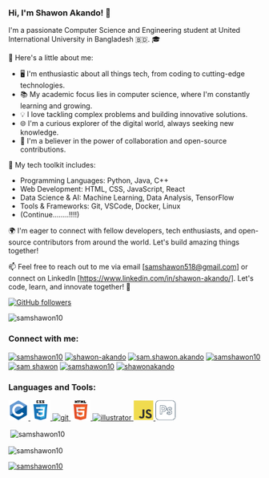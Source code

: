 ### Hi, I'm Shawon Akando! 👋

I'm a passionate Computer Science and Engineering student at United International University in Bangladesh 🇧🇩. 🎓

🌟 Here's a little about me:
- 🖥️ I'm enthusiastic about all things tech, from coding to cutting-edge technologies.
- 📚 My academic focus lies in computer science, where I'm constantly learning and growing.
- 💡 I love tackling complex problems and building innovative solutions.
- 🌐 I'm a curious explorer of the digital world, always seeking new knowledge.
- 🤝 I'm a believer in the power of collaboration and open-source contributions.

🔧 My tech toolkit includes:
- Programming Languages: Python, Java, C++
- Web Development: HTML, CSS, JavaScript, React
- Data Science & AI: Machine Learning, Data Analysis, TensorFlow
- Tools & Frameworks: Git, VSCode, Docker, Linux
- (Continue........!!!!)


🌍 I'm eager to connect with fellow developers, tech enthusiasts, and open-source contributors from around the world. Let's build amazing things together!

📫 Feel free to reach out to me via email [samshawon518@gmail.com] or connect on LinkedIn [https://www.linkedin.com/in/shawon-akando/]. Let's code, learn, and innovate together! 🚀

[![GitHub followers](https://img.shields.io/github/followers/samshawon10?label=Follow&style=social)](https://github.com/samshawon10)

<p align="left"> <img src="https://komarev.com/ghpvc/?username=samshawon10&label=Profile%20views&color=0e75b6&style=flat" alt="samshawon10" /> </p>




<h3 align="left">Connect with me:</h3>
<p align="left">
<a href="https://twitter.com/samshawon10" target="blank"><img align="center" src="https://raw.githubusercontent.com/rahuldkjain/github-profile-readme-generator/master/src/images/icons/Social/twitter.svg" alt="samshawon10" height="30" width="40" /></a>
<a href="https://linkedin.com/in/shawon-akando" target="blank"><img align="center" src="https://raw.githubusercontent.com/rahuldkjain/github-profile-readme-generator/master/src/images/icons/Social/linked-in-alt.svg" alt="shawon-akando" height="30" width="40" /></a>
<a href="https://fb.com/sam.shawon.akando" target="blank"><img align="center" src="https://raw.githubusercontent.com/rahuldkjain/github-profile-readme-generator/master/src/images/icons/Social/facebook.svg" alt="sam.shawon.akando" height="30" width="40" /></a>
<a href="https://instagram.com/samshawon10" target="blank"><img align="center" src="https://raw.githubusercontent.com/rahuldkjain/github-profile-readme-generator/master/src/images/icons/Social/instagram.svg" alt="samshawon10" height="30" width="40" /></a>
<a href="https://www.youtube.com/c/sam shawon" target="blank"><img align="center" src="https://raw.githubusercontent.com/rahuldkjain/github-profile-readme-generator/master/src/images/icons/Social/youtube.svg" alt="sam shawon" height="30" width="40" /></a>
<a href="https://www.hackerrank.com/samshawon10" target="blank"><img align="center" src="https://raw.githubusercontent.com/rahuldkjain/github-profile-readme-generator/master/src/images/icons/Social/hackerrank.svg" alt="samshawon10" height="30" width="40" /></a>
<a href="https://www.leetcode.com/shawonakando" target="blank"><img align="center" src="https://raw.githubusercontent.com/rahuldkjain/github-profile-readme-generator/master/src/images/icons/Social/leet-code.svg" alt="shawonakando" height="30" width="40" /></a>
</p>

<h3 align="left">Languages and Tools:</h3>
<p align="left"> <a href="https://www.cprogramming.com/" target="_blank" rel="noreferrer"> <img src="https://raw.githubusercontent.com/devicons/devicon/master/icons/c/c-original.svg" alt="c" width="40" height="40"/> </a> <a href="https://www.w3schools.com/css/" target="_blank" rel="noreferrer"> <img src="https://raw.githubusercontent.com/devicons/devicon/master/icons/css3/css3-original-wordmark.svg" alt="css3" width="40" height="40"/> </a> <a href="https://git-scm.com/" target="_blank" rel="noreferrer"> <img src="https://www.vectorlogo.zone/logos/git-scm/git-scm-icon.svg" alt="git" width="40" height="40"/> </a> <a href="https://www.w3.org/html/" target="_blank" rel="noreferrer"> <img src="https://raw.githubusercontent.com/devicons/devicon/master/icons/html5/html5-original-wordmark.svg" alt="html5" width="40" height="40"/> </a> <a href="https://www.adobe.com/in/products/illustrator.html" target="_blank" rel="noreferrer"> <img src="https://www.vectorlogo.zone/logos/adobe_illustrator/adobe_illustrator-icon.svg" alt="illustrator" width="40" height="40"/> </a> <a href="https://developer.mozilla.org/en-US/docs/Web/JavaScript" target="_blank" rel="noreferrer"> <img src="https://raw.githubusercontent.com/devicons/devicon/master/icons/javascript/javascript-original.svg" alt="javascript" width="40" height="40"/> </a> <a href="https://www.photoshop.com/en" target="_blank" rel="noreferrer"> <img src="https://raw.githubusercontent.com/devicons/devicon/master/icons/photoshop/photoshop-line.svg" alt="photoshop" width="40" height="40"/> </a> </p>



<p>&nbsp;<img align="center" src="https://github-readme-stats.vercel.app/api?username=samshawon10&show_icons=true&locale=en" alt="samshawon10" /></p>

<p><img align="center" src="https://github-readme-streak-stats.herokuapp.com/?user=samshawon10&" alt="samshawon10" /></p>



<p align="left"> <a href="https://github.com/ryo-ma/github-profile-trophy"><img src="https://github-profile-trophy.vercel.app/?username=samshawon10" alt="samshawon10" /></a> </p>

<!---
samshawon10/samshawon10 is a ✨ special ✨ repository because its `README.md` (this file) appears on your GitHub profile.
You can click the Preview link to take a look at your changes.
--->
